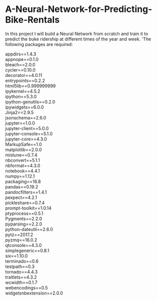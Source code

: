 # A-Neural-Network-for-Predicting-Bike-Rentals
In this project I will build a Neural Network from scratch and train it to predict the buke ridership at different times of the year and week. 
'The following packages are required: 

appdirs==1.4.3  
appnope==0.1.0  
bleach==2.0.0  
cycler==0.10.0  
decorator==4.0.11  
entrypoints==0.2.2  
html5lib==0.999999999  
ipykernel==4.5.2  
ipython==5.3.0  
ipython-genutils==0.2.0  
ipywidgets==6.0.0  
Jinja2==2.9.5  
jsonschema==2.6.0  
jupyter==1.0.0  
jupyter-client==5.0.0  
jupyter-console==5.1.0  
jupyter-core==4.3.0  
MarkupSafe==1.0  
matplotlib==2.0.0  
mistune==0.7.4  
nbconvert==5.1.1  
nbformat==4.3.0  
notebook==4.4.1  
numpy==1.12.1  
packaging==16.8  
pandas==0.19.2  
pandocfilters==1.4.1  
pexpect==4.2.1  
pickleshare==0.7.4  
prompt-toolkit==1.0.14  
ptyprocess==0.5.1  
Pygments==2.2.0  
pyparsing==2.2.0  
python-dateutil==2.6.0  
pytz==2017.2  
pyzmq==16.0.2  
qtconsole==4.3.0  
simplegeneric==0.8.1  
six==1.10.0  
terminado==0.6  
testpath==0.3  
tornado==4.4.3  
traitlets==4.3.2  
wcwidth==0.1.7  
webencodings==0.5  
widgetsnbextension==2.0.0  
